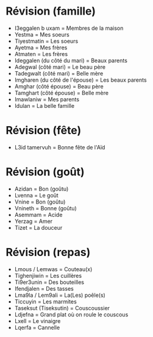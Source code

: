 # Révision (famille)

- I3eggalen b uxam = Membres de la maison
- Yestma = Mes soeurs
- Tiyestmatin = Les soeurs
- Ayetma = Mes frères
- Atmaten = Les frères
- Ideggalen (du côté du mari) = Beaux parents
- Adegwal (côté mari) = Le beau père
- Tadegwalt (côté mari) = Belle mère
- Imgharen (du côté de l'épouse) = Les beaux parents
- Amghar (côté épouse) = Beau père
- Tamghart (côté épouse) = Belle mère
- Imawlaniw = Mes parents
- Idulan = La belle famille


# Révision (fête)

- L3id tamervuh = Bonne fête de l'Aïd

# Révision (goût)

- Azidan = Bon (goûtu)
- Lvenna = Le goût
- Vnine = Bon (goûtu)
- Vnineth = Bonne (goûtu)
- Asemmam = Acide
- Yerzag = Amer
- Tizet = La douceur

# Révision (repas)

- Lmous / Lemwas = Couteau(x)
- Tighenjiwin = Les cuillères
- Ti9er3unin = Des bouteilles
- Ifendjalen = Des tasses
- Lma9la / Lem9ali = La(Les) poêle(s)
- Ticcuyin = Les marmites
- Taseksut (Tiseksutin) = Couscoussier 
- Ldjefna = Grand plat où on roule le couscous
- Lxell = Le vinaigre
- Lqerfa = Cannelle
